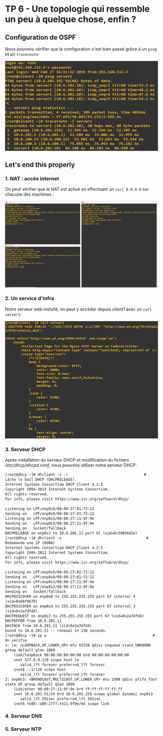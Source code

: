 # TP 6 - Une topologie qui ressemble un peu à quelque chose, enfin ?

## Configuration de OSPF

Nous pouvons vérifier que la configuration c'est bien passé grâce à un `ping` et un `traceroute`:  
    
![Traceroute](./images/traceroute.PNG)  
  
## Let's end this properly

### 1. NAT : accès internet

On peut vérifier que le NAT est activé en effectuant un `curl 8.8.8.8` sur chacune des machines :  
  
![Curl](./images/curl.PNG)  
  
### 2. Un service d'infra

Notre serveur web installé, on peut y accèder depuis *client1* avec un `curl server1`:  
  
![Curl nginx](./images/curl_nginx.PNG)  
  
### 3. Serveur DHCP

Aprés installation du serveur DHCP et modification du fichiers */etc/dhcp/dhcpd.conf*, nous pouvons utiliser notre serveur DHCP :

```
[root@dhcp ~]# dhclient -v -r                                   # Lâche le bail DHCP (DHCPRELEASE)
Internet Systems Consortium DHCP Client 4.2.5
Copyright 2004-2013 Internet Systems Consortium.
All rights reserved.
For info, please visit https://www.isc.org/software/dhcp/

Listening on LPF/enp0s8/08:00:27:81:f2:12
Sending on   LPF/enp0s8/08:00:27:81:f2:12
Listening on LPF/enp0s3/08:00:27:11:9f:9e
Sending on   LPF/enp0s3/08:00:27:11:9f:9e
Sending on   Socket/fallback
DHCPRELEASE on enp0s3 to 10.6.201.11 port 67 (xid=0x30056d2e)
[root@dhcp ~]# dhclient -v                                       # Redemande une IP (DORA)
Internet Systems Consortium DHCP Client 4.2.5
Copyright 2004-2013 Internet Systems Consortium.
All rights reserved.
For info, please visit https://www.isc.org/software/dhcp/

Listening on LPF/enp0s8/08:00:27:81:f2:12
Sending on   LPF/enp0s8/08:00:27:81:f2:12
Listening on LPF/enp0s3/08:00:27:11:9f:9e
Sending on   LPF/enp0s3/08:00:27:11:9f:9e
Sending on   Socket/fallback
DHCPDISCOVER on enp0s8 to 255.255.255.255 port 67 interval 4 (xid=0x60f9670)
DHCPDISCOVER on enp0s3 to 255.255.255.255 port 67 interval 3 (xid=0x2a7dfd4)
DHCPREQUEST on enp0s3 to 255.255.255.255 port 67 (xid=0x2a7dfd4)
DHCPOFFER from 10.6.201.11
DHCPACK from 10.6.201.11 (xid=0x2a7dfd4)
bound to 10.6.201.51 -- renewal in 238 seconds.
[root@dhcp ~]# ip a                                                 # On vérifie
1: lo: <LOOPBACK,UP,LOWER_UP> mtu 65536 qdisc noqueue state UNKNOWN group default qlen 1000
    link/loopback 00:00:00:00:00:00 brd 00:00:00:00:00:00
    inet 127.0.0.1/8 scope host lo
       valid_lft forever preferred_lft forever
    inet6 ::1/128 scope host
       valid_lft forever preferred_lft forever
2: enp0s3: <BROADCAST,MULTICAST,UP,LOWER_UP> mtu 1500 qdisc pfifo_fast state UP group default qlen 1000
    link/ether 08:00:27:11:9f:9e brd ff:ff:ff:ff:ff:ff
    inet 10.6.201.51/24 brd 10.6.201.255 scope global dynamic enp0s3
       valid_lft 591sec preferred_lft 591sec
    inet6 fe80::a00:27ff:fe11:9f9e/64 scope link

```


### 4. Serveur DNS





### 5. Serveur NTP
  
